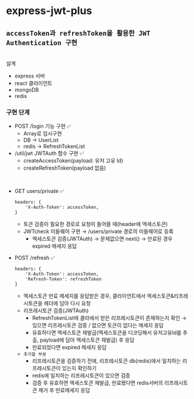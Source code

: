 # express-jwt-plus

## `accessToken과 refreshToken을 활용한 JWT Authentication 구현`
<br/>
설계

- express 서버
- react 클라이언트
- mongoDB
- redis

### 구현 단계

- POST /login 기능 구현 ✅
    - Array로 임시구현
    - DB → UserList
    - redis → RefreshTokenList
- /util/jwt JWTAuth 함수 구현 ✅
    - createAccessToken(payload: 유저 고유 Id)
    - createRefreshToken(payload 없음)

<br/>

- GET users/private ✅
    ```
    headers: {
        'X-Auth-Token': accessToken,
    }
    ```
    - 토큰 검증이 필요한 경로로 요청이 들어올 때(header에 엑세스토큰)
    - JWTcheck 미들웨어 구현 → /users/private 경로의 미들웨어로 등록
        - 엑세스토큰 검증(JWTAuth) → 문제없으면 next() → 만료된 경우 expired 메세지 응답
    
    
- POST /refresh ✅
    ```
    headers: {
        'X-Auth-Token': accessToken,
        'Refresh-Token': refreshToken
    }
    ```
    - 엑세스토큰 만료 메세지를 응답받은 경우, 클라이언트에서 엑세스토큰&리프레시토큰을 헤더에 담아 다시 요청
    - 리프레시토큰 검증(JWTAuth)
        - RefreshTokenList에 클라에서 받은 리프레시토큰이 존재하는지 확인 → 있으면 리프레시토큰 검증 / 없으면 토큰이 없다는 메세지 응답
        - 유효하다면 엑세스토큰 재발급(엑세스토큰을 디코딩해서 유저고유Id를 추출, payload에 담아 엑세스토큰 재발급) 후 응답
        - 만료되었다면 expired 메세지 응답
    - `추가할 부분`
        - 리프레시토큰을 검증하기 전에, 리프레시토큰 db(redis)에서 일치하는 리프레시토큰이 있는지 확인하기
        - redis에 일치하는 리프레시토큰이 있으면 검증
        -  검증 후 유효하면 엑세스토큰 재발급, 만료됐다면 redis서버의 리프레시토큰 제거 후 만료메세지 응답